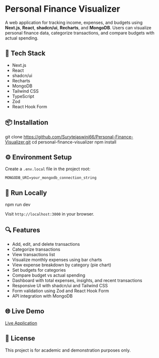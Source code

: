 # Personal Finance Visualizer

A web application for tracking income, expenses, and budgets using **Next.js**, **React**, **shadcn/ui**, **Recharts**, and **MongoDB**. Users can visualize personal finance data, categorize transactions, and compare budgets with actual spending.

## 🔧 Tech Stack

- Next.js
- React
- shadcn/ui
- Recharts
- MongoDB
- Tailwind CSS
- TypeScript
- Zod
- React Hook Form

## 📦 Installation

git clone https://github.com/Surytejaswini66/Personal-Finance-Visualizer.git
cd personal-finance-visualizer
npm install

## ⚙️ Environment Setup

Create a `.env.local` file in the project root:

```env
MONGODB_URI=your_mongodb_connection_string
```

## 🚀 Run Locally

npm run dev

Visit `http://localhost:3000` in your browser.

## 🔍 Features

- Add, edit, and delete transactions
- Categorize transactions
- View transactions list
- Visualize monthly expenses using bar charts
- View expense breakdown by category (pie chart)
- Set budgets for categories
- Compare budget vs actual spending
- Dashboard with total expenses, insights, and recent transactions
- Responsive UI with shadcn/ui and Tailwind CSS
- Form validation using Zod and React Hook Form
- API integration with MongoDB

## 🌐 Live Demo

[Live Application](https://your-live-deployment-url.vercel.app)

## 📑 License

This project is for academic and demonstration purposes only.
